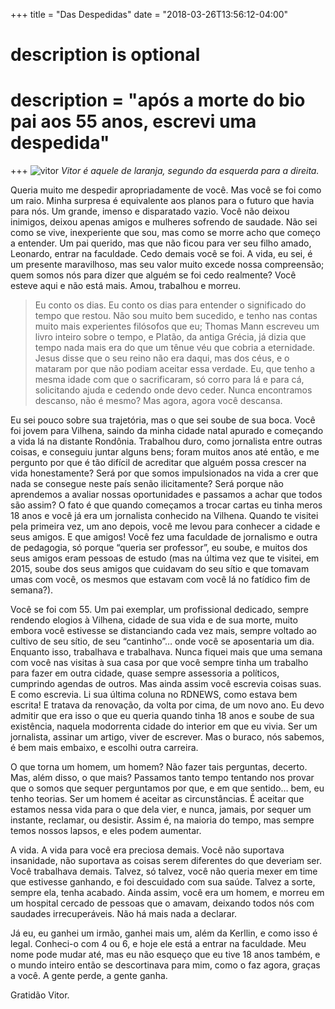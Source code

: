 +++
title = "Das Despedidas"
date = "2018-03-26T13:56:12-04:00"

#
# description is optional
#
# description = "após a morte do bio pai aos 55 anos, escrevi uma despedida"


+++
![vitor](https://miro.medium.com/max/1400/1*f5es2hnFReSlQ9au4dezcA.jpeg) *Vitor é aquele de laranja, segundo da esquerda para a direita.*

Queria muito me despedir apropriadamente de você. Mas você se foi como um raio. Minha surpresa é equivalente aos planos para o futuro que havia para nós. Um grande, imenso e disparatado vazio. Você não deixou inimigos, deixou apenas amigos e mulheres sofrendo de saudade. Não sei como se vive, inexperiente que sou, mas como se morre acho que começo a entender. Um pai querido, mas que não ficou para ver seu filho amado, Leonardo, entrar na faculdade. Cedo demais você se foi. A vida, eu sei, é um presente maravilhoso, mas seu valor muito excede nossa compreensão; quem somos nós para dizer que alguém se foi cedo realmente? Você esteve aqui e não está mais. Amou, trabalhou e morreu.

>Eu conto os dias. Eu conto os dias para entender o significado do tempo que restou. Não sou muito bem sucedido, e tenho nas contas muito mais experientes filósofos que eu; Thomas Mann escreveu um livro inteiro sobre o tempo, e Platão, da antiga Grécia, já dizia que tempo nada mais era do que um tênue véu que cobria a eternidade. Jesus disse que o seu reino não era daqui, mas dos céus, e o mataram por que não podiam aceitar essa verdade. Eu, que tenho a mesma idade com que o sacrificaram, só corro para lá e para cá, solicitando ajuda e cedendo onde devo ceder. Nunca encontramos descanso, não é mesmo? Mas agora, agora você descansa.

Eu sei pouco sobre sua trajetória, mas o que sei soube de sua boca. Você foi jovem para Vilhena, saindo da minha cidade natal apurado e começando a vida lá na distante Rondônia. Trabalhou duro, como jornalista entre outras coisas, e conseguiu juntar alguns bens; foram muitos anos até então, e me pergunto por que é tão difícil de acreditar que alguém possa crescer na vida honestamente? Será por que somos impulsionados na vida a crer que nada se consegue neste país senão ilicitamente? Será porque não aprendemos a avaliar nossas oportunidades e passamos a achar que todos são assim? O fato é que quando começamos a trocar cartas eu tinha meros 18 anos e você já era um jornalista conhecido na Vilhena. Quando te visitei pela primeira vez, um ano depois, você me levou para conhecer a cidade e seus amigos. E que amigos! Você fez uma faculdade de jornalismo e outra de pedagogia, só porque “queria ser professor”, eu soube, e muitos dos seus amigos eram pessoas de estudo (mas na última vez que te visitei, em 2015, soube dos seus amigos que cuidavam do seu sítio e que tomavam umas com você, os mesmos que estavam com você lá no fatídico fim de semana?).

Você se foi com 55. Um pai exemplar, um profissional dedicado, sempre rendendo elogios à Vilhena, cidade de sua vida e de sua morte, muito embora você estivesse se distanciando cada vez mais, sempre voltado ao cultivo de seu sítio, de seu “cantinho”… onde você se aposentaria um dia. Enquanto isso, trabalhava e trabalhava. Nunca fiquei mais que uma semana com você nas visitas à sua casa por que você sempre tinha um trabalho para fazer em outra cidade, quase sempre assessoria a políticos, cumprindo agendas de outros. Mas ainda assim você escrevia coisas suas. E como escrevia. Li sua última coluna no RDNEWS, como estava bem escrita! E tratava da renovação, da volta por cima, de um novo ano. Eu devo admitir que era isso o que eu queria quando tinha 18 anos e soube de sua existência, naquela modorrenta cidade do interior em que eu vivia. Ser um jornalista, assinar um artigo, viver de escrever. Mas o buraco, nós sabemos, é bem mais embaixo, e escolhi outra carreira.

O que torna um homem, um homem? Não fazer tais perguntas, decerto. Mas, além disso, o que mais? Passamos tanto tempo tentando nos provar que o somos que sequer perguntamos por que, e em que sentido… bem, eu tenho teorias. Ser um homem é aceitar as circunstâncias. É aceitar que estamos nessa vida para o que dela vier, e nunca, jamais, por sequer um instante, reclamar, ou desistir. Assim é, na maioria do tempo, mas sempre temos nossos lapsos, e eles podem aumentar.

A vida. A vida para você era preciosa demais. Você não suportava insanidade, não suportava as coisas serem diferentes do que deveriam ser. Você trabalhava demais. Talvez, só talvez, você não queria mexer em time que estivesse ganhando, e foi descuidado com sua saúde. Talvez a sorte, sempre ela, tenha acabado. Ainda assim, você era um homem, e morreu em um hospital cercado de pessoas que o amavam, deixando todos nós com saudades irrecuperáveis. Não há mais nada a declarar.

Já eu, eu ganhei um irmão, ganhei mais um, além da Kerllin, e como isso é legal. Conheci-o com 4 ou 6, e hoje ele está a entrar na faculdade. Meu nome pode mudar até, mas eu não esqueço que eu tive 18 anos também, e o mundo inteiro então se descortinava para mim, como o faz agora, graças a você. A gente perde, a gente ganha.

Gratidão Vitor.
